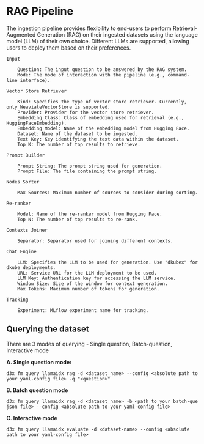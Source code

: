 # RAG Pipeline
The ingestion pipeline provides flexibility to end-users to perform Retrieval-Augmented Generation (RAG) on their ingested datasets using the language model (LLM) of their own choice. Different LLMs are supported, allowing users to deploy them based on their preferences.

```
Input

    Question: The input question to be answered by the RAG system.
    Mode: The mode of interaction with the pipeline (e.g., command-line interface).
```
```
Vector Store Retriever

    Kind: Specifies the type of vector store retriever. Currently, only WeaviateVectorStore is supported.
    Provider: Provider for the vector store retriever.
    Embedding Class: Class of embedding used for retrieval (e.g., HuggingFaceEmbedding).
    Embedding Model: Name of the embedding model from Hugging Face.
    Dataset: Name of the dataset to be ingested.
    Text Key: Key identifying the text data within the dataset.
    Top K: The number of top results to retrieve.
```
```
Prompt Builder

    Prompt String: The prompt string used for generation.
    Prompt File: The file containing the prompt string.
```
```
Nodes Sorter

    Max Sources: Maximum number of sources to consider during sorting.
```
```
Re-ranker

    Model: Name of the re-ranker model from Hugging Face.
    Top N: The number of top results to re-rank.
```
```
Contexts Joiner

    Separator: Separator used for joining different contexts.
```
```
Chat Engine

    LLM: Specifies the LLM to be used for generation. Use "dkubex" for dkube deployments.
    URL: Service URL for the LLM deployment to be used. 
    LLM Key: Authentication key for accessing the LLM service.
    Window Size: Size of the window for context generation.
    Max Tokens: Maximum number of tokens for generation.
```
```
Tracking

    Experiment: MLflow experiment name for tracking.
```


  ## Querying the dataset 

There are 3 modes of querying - Single question, Batch-question, Interactive mode

**A. Single question mode:**

```
d3x fm query llamaidx rag -d <dataset_name> --config <absolute path to your yaml-config file> -q "<question>"
```

**B. Batch question mode**

```
d3x fm query llamaidx rag -d <dataset_name> -b <path to your batch-que json file> --config <absolute path to your yaml-config file>
```

**C. Interactive mode**

```
d3x fm query llamaidx evaluate -d <dataset-name> --config <absolute path to your yaml-config file>
```